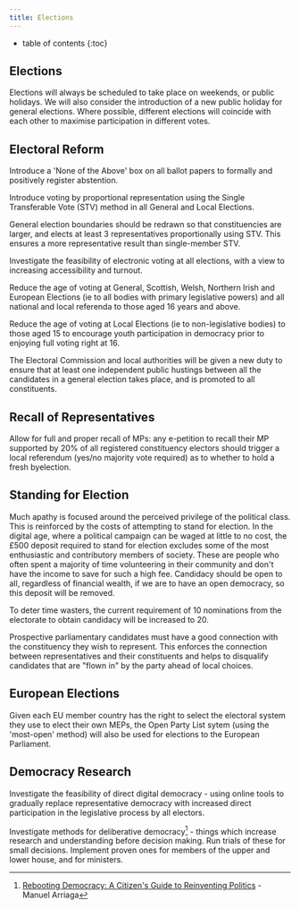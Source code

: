 ```yaml
---
title: Elections
---
```


* table of contents
{:toc}

## Elections

Elections will always be scheduled to take place on weekends, or public holidays. We will also consider the introduction of a new public holiday for general elections. Where possible, different elections will coincide with each other to maximise participation in different votes.

## Electoral Reform

Introduce a 'None of the Above' box on all ballot papers to formally and positively register abstention.

Introduce voting by proportional representation using the Single Transferable Vote (STV) method in all General and Local Elections. 

General election boundaries should be redrawn so that constituencies are larger, and elects at least 3 representatives proportionally using STV. This ensures a more representative result than single-member STV.

Investigate the feasibility of electronic voting at all elections, with a view to increasing accessibility and turnout.

Reduce the age of voting at General, Scottish, Welsh, Northern Irish and European Elections (ie to all bodies with primary legislative powers) and all national and local referenda to those aged 16 years and above.

Reduce the age of voting at Local Elections (ie to non-legislative bodies) to those aged 15 to encourage youth participation in democracy prior to enjoying full voting right at 16.

The Electoral Commission and local authorities will be given a new duty to ensure that at least one independent public hustings between all the candidates in a general election takes place, and is promoted to all constituents.

## Recall of Representatives

Allow for full and proper recall of MPs: any e-petition to recall their MP supported by 20% of all registered constituency electors should trigger a local referendum (yes/no majority vote required) as to whether to hold a fresh byelection.

## Standing for Election

Much apathy is focused around the perceived privilege of the political class. This is reinforced by the costs of attempting to stand for election. In the digital age, where a political campaign can be waged at little to no cost, the £500 deposit required to stand for election excludes some of the most enthusiastic and contributory members of society. These are people who often spent a majority of time volunteering in their community and don't have the income to save for such a high fee. Candidacy should be open to all, regardless of financial wealth, if we are to have an open democracy, so this deposit will be removed.

To deter time wasters, the current requirement of 10 nominations from the electorate to obtain candidacy will be increased to 20.

Prospective parliamentary candidates must have a good connection with the constituency they wish to represent. This enforces the connection between representatives and their constituents and helps to disqualify candidates that are "flown in" by the party ahead of local choices.

## European Elections

Given each EU member country has the right to select the electoral system they use to elect their own MEPs, the Open Party List sytem (using the 'most-open' method) will also be used for elections to the European Parliament.

## Democracy Research

Investigate the feasibility of direct digital democracy - using online tools to gradually replace representative democracy with increased direct participation in the legislative process by all electors.

Investigate methods for deliberative democracy[^1] - things which increase research and understanding before decision making. Run trials of these for small decisions. Implement proven ones for members of the upper and lower house, and for ministers. 


[^1]: [Rebooting Democracy: A Citizen's Guide to Reinventing Politics](http://www.amazon.co.uk/Rebooting-Democracy-Citizens-Reinventing-Politics/dp/191019817X) - Manuel Arriaga
